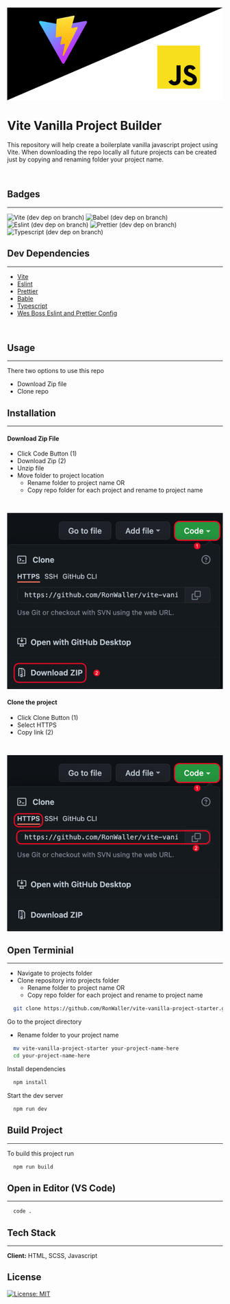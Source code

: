 ![image](./images/vite_vanilla_banner.jpg)

# Vite Vanilla Project Builder

This repository will help create a boilerplate vanilla javascript project using Vite. When downloading the repo locally all future projects can be created just by copying and renaming folder your project name.

<br>

## Badges

---

![Vite (dev dep on branch)](https://img.shields.io/github/package-json/dependency-version/RonWaller/vite-vanilla-project-starter/dev/vite?style=flat-square&color=brightgreen)
![Babel (dev dep on branch)](https://img.shields.io/github/package-json/dependency-version/RonWaller/vite-vanilla-project-starter/dev/@babel/core?style=flat-square)
![Eslint (dev dep on branch)](https://img.shields.io/github/package-json/dependency-version/RonWaller/vite-vanilla-project-starter/dev/eslint?style=flat-square&color=yellow)
![Prettier (dev dep on branch)](https://img.shields.io/github/package-json/dependency-version/RonWaller/vite-vanilla-project-starter/dev/prettier?style=flat-square&color=red)
![Typescript (dev dep on branch)](https://img.shields.io/github/package-json/dependency-version/RonWaller/vite-vanilla-project-starter/dev/typescript?style=flat-square&color=orange)

## Dev Dependencies

---

-   [Vite](https://vitejs.dev/)
-   [Eslint](https://www.npmjs.com/package/eslint)
-   [Prettier](https://prettier.io/docs/en/install.html)
-   [Bable](https://babeljs.io/docs/en/)
-   [Typescript](https://www.npmjs.com/package/typescript)
-   [Wes Boss Eslint and Prettier Config](https://github.com/wesbos/eslint-config-wesbos)

<br>

## Usage

---

There two options to use this repo

-   Download Zip file
-   Clone repo

## Installation

---

#### Download Zip File

-   Click Code Button (1)
-   Download Zip (2)
-   Unzip file
-   Move folder to project location
    -   Rename folder to project name OR
    -   Copy repo folder for each project and rename to project name

</br>

![image](./images/zip_download.jpg)

#### Clone the project

-   Click Clone Button (1)
-   Select HTTPS
-   Copy link (2)

</br>

![image](./images/clone_repo.jpg)

## Open Terminial

---

-   Navigate to projects folder
-   Clone repository into projects folder
    -   Rename folder to project name OR
    -   Copy repo folder for each project and rename to project name

```bash
  git clone https://github.com/RonWaller/vite-vanilla-project-starter.git
```

Go to the project directory

-   Rename folder to your project name

```bash
  mv vite-vanilla-project-starter your-project-name-here
  cd your-project-name-here
```

Install dependencies

```bash
  npm install
```

Start the dev server

```bash
  npm run dev
```

## Build Project

---

To build this project run

```bash
  npm run build
```

## Open in Editor (VS Code)

---

```bash
  code .
```

## Tech Stack

---

**Client:** HTML, SCSS, Javascript

## License

[![License: MIT](https://img.shields.io/badge/License-MIT-yellow.svg)](https://opensource.org/licenses/MIT)
